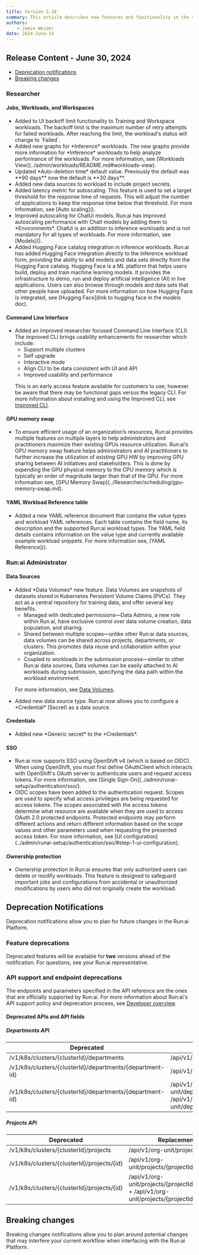 ```yaml
---
title: Version 2.18
summary: This article describes new features and functionality in the version.
authors:
    - Jamie Weider
date: 2024-June-14
---
```


## Release Content - June 30, 2024

* [Deprecation notifications](#deprecation-notifications)
* [Breaking changes](#breaking-changes)

### Researcher

#### Jobs, Workloads, and Workspaces

* <!-- Run-14732/Run-14733 Add backoff limit to workspace & standard training -->Added to UI backoff limit functionality to Training and Workspace workloads. The backoff limit is the maximum number of retry attempts for failed workloads. After reaching the limit, the workload's status will change to `Failed`.

* <!-- RUN-16830/RUN-16831 - Graphs & special metrics for inference -->Added new graphs for *Inference* workloads. The new graphs provide more information for *Inference* workloads to help analyze performance of the workloads. For more information, see [Workloads View](../admin/workloads/README.md#workloads-view).

* <!-- TODO Talk to lior about being new feature - after backoff limit RUN-18944/RUN-18945 Changing "Auto-deletion" default and presentation of the default value in the UI -->Updated *Auto-deletion time* default value. Previously the default was **90 days** now the default is **30 days**.

* <!-- TODO better explanation RUN-16917/RUN-19363 move to top Expose secrets in workload submission -->Added new data sources to workload to include project secrets.

* <!-- TODO add link to doc when ready pair with inference - get approval for text RUN-16805/RUN-17416 - Provide latency-based metric for autoscaling for requests -->Added latency metric for autoscaling. This feature is used to set a target threshold for the response time of requests. This will adjust the number of applications to keep the response time below that threshold. For more information, see [Auto scaling]().

* <!-- TODO Add docs for models explanation. pair LLM RUN-16872/RUN-18526 Separating ChatUi from model in favor of coherent autoscaling -->Improved autoscaling for ChatUi models. Run:ai has improved autoscaling performance with ChatI models by adding them to *Environments*. ChatUi is an addition to inference workloads and is not mandatory for all types of workloads. For more information, see [Models]().

* <!-- TODO add this as a section to the "models catalog" doc pair LLM RUN-16806/RUN-16807 - Hugging face integration -->Added Hugging Face catalog integration in inference workloads. Run:ai has added Hugging Face integration directly to the inference workload form, providing the ability to add models and data sets directly from the Hugging Face catalog. Hugging Face is a ML platform that helps users build, deploy and train machine learning models. It provides the infrastructure to demo, run and deploy artificial intelligence (AI) in live applications. Users can also browse through models and data sets that other people have uploaded. For more information on how Hugging Face is integrated, see [Hugging Face](link to hugging face in the models doc).

#### Command Line Interface

* <!-- TODO verify link to doc post merge to page RUN-14715/RUN-16337 - CLI V2 -->Added an improved researcher focused Command Line Interface (CLI). The improved CLI brings usability enhancements for researcher which include:

    * Support multiple clusters
    * Self upgrade
    * Interactive mode
    * Align CLI to be data consistent with UI and API
    * Improved usability and performance

    This is an early access feature available for customers to use; however be aware that there may be functional gaps versus the legacy CLI.
    For more information about installing and using the Improved CLI, see [Improved CLI](../Researcher/cli-reference/new-cli/runai.md).

#### GPU memory swap

* <!-- TODO verify link to doc post merge to page RUN-12615/RUN-12616 -->To ensure efficient usage of an organization’s resources, Run:ai provides multiple features on multiple layers to help administrators and practitioners maximize their existing GPUs resource utilization.  Run:ai’s GPU memory swap feature helps administrators and AI practitioners to further increase the utilization of existing GPU HW by improving GPU sharing between AI initiatives and stakeholders. This is done by expending the GPU physical memory to the CPU memory which is typically an order of magnitude larger than that of the GPU.  For more information see, [GPU Memory Swap](../Researcher/scheduling/gpu-memory-swap.md).

#### YAML Workload Reference table

* <!-- TODO verify doc to upload pdf file RUN-17487/RUN-17656 -->Added a new YAML reference document that contains the value types and workload YAML references. Each table contains the field name, its description and the supported Run:ai workload types. The YAML field details contains information on the value type and currently available example workload snippets. For more information see, [YAML Reference]().

### Run:ai Administrator

#### Data Sources

* <!-- TODO verify link to doc post merge RUN-16758/RUN-18432 - Data volumes -->Added *Data Volumes* new feature. Data Volumes are snapshots of datasets stored in Kubernetes Persistent Volume Claims (PVCs). They act as a central repository for training data, and offer several key benefits.

    * Managed with dedicated permissions&mdash;Data Admins, a new role within Run.ai, have exclusive control over data volume creation, data population, and sharing.
    * Shared between multiple scopes&mdash;unlike other Run:ai data sources, data volumes can be shared across projects, departments, or clusters. This promotes data reuse and collaboration within your organization.
    * Coupled to workloads in the submission process&mdash;similar to other Run:ai data sources, Data volumes can be easily attached to AI workloads during submission, specifying the data path within the workload environment.
  
    For more information, see [Data Volumes](../developer/admin-rest-api/data-volumes.md).

* <!-- TODO better explanation RUN-16917/RUN-19363 Expose secrets in workload submission -->Added new data source type. Run:ai now allows you to configure a *Credential* (Secret) as a data source.

#### Credentials

* <!-- TODO better explanation RUN-16917/RUN-19363 Expose secrets in workload submission -->Added new *Generic secret* to the *Credentials*.

#### SSO

* <!-- TODO Change ticket numbers and description RUN-16859/RUN-16860-->Run:ai now supports SSO using OpenShift v4 (which is based on OIDC). When using OpenShift, you must first define OAuthClient which interacts with OpenShift's OAuth server to authenticate users and request access tokens. For more information, see [Single Sign-On](../admin/runai-setup/authentication/sso/).

* <!-- RUN-16788/RUN-16866 - OIDC Scopes -->OIDC scopes have been added to the authentication request. Scopes are used to specify what access privileges are being requested for access tokens. The scopes associated with the access tokens determine what resource are available when they are used to access OAuth 2.0 protected endpoints. Protected endpoints may perform different actions and return different information based on the scope values and other parameters used when requesting the presented access token. For more information, see [UI configuration](../admin/runai-setup/authentication/sso/#step-1-ui-configuration).

#### Ownership protection

* <!-- TODO Need to confirm text RUN-19098/RUN-19557 Need to add link -->Ownership protection in Run:ai ensures that only authorized users can delete or modify workloads. This feature is designed to safeguard important jobs and configurations from accidental or unauthorized modifications by users who did not originally create the workload.

## Deprecation Notifications

Deprecation notifications allow you to plan for future changes in the Run:ai Platform.

### Feature deprecations

Deprecated features will be available for **two** versions ahead of the notification. For questions, see your Run:ai representative.

<!-- * Command Line Interface (CLI)&mdash;from cluster version 2.18 and higher, the *Legacy CLI* is deprecated. The *Legacy CLI* is still available for use on clusters that are 2.18 or higher, but it is recommended that you use the new *Improved CLI*. -->

### API support and endpoint deprecations

The endpoints and parameters specified in the API reference are the ones that are officially supported by Run:ai. For more information about Run:ai's API support policy and deprecation process, see [Developer overview](../developer/overview-developer.md#api-support).

#### Deprecated APIs and API fields

##### Departments API

| Deprecated | Replacement |
| --- |  --- |
| /v1/k8s/clusters/{clusterId}/departments | /api/v1/org-unit/departments |
| /v1/k8s/clusters/{clusterId}/departments/{department-id} | /api/v1/org-unit/departments/{departmentId} |
| /v1/k8s/clusters/{clusterId}/departments/{department-id} | /api/v1/org-unit/departments/{departmentId}+PUT/PATCH /api/v1/org-unit/departments/{departmentId}/resources |

##### Projects APi

| Deprecated | Replacement |
| --- |  --- |
| /v1/k8s/clusters/{clusterId}/projects | /api/v1/org-unit/projects |
| /v1/k8s/clusters/{clusterId}/projects/{id} | /api/v1/org-unit/projects/{projectId} |
| /v1/k8s/clusters/{clusterId}/projects/{id} | /api/v1/org-unit/projects/{projectId} + /api/v1/org-unit/projects/{projectId}/resources |

## Breaking changes

Breaking changes notifications allow you to plan around potential changes that may interfere your current workflow when interfacing with the Run:ai Platform.


